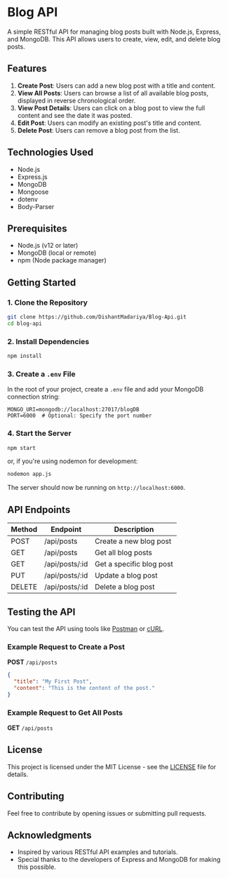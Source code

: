 # Blog API

A simple RESTful API for managing blog posts built with Node.js, Express, and MongoDB. This API allows users to create, view, edit, and delete blog posts.

## Features

1. **Create Post**: Users can add a new blog post with a title and content.
2. **View All Posts**: Users can browse a list of all available blog posts, displayed in reverse chronological order.
3. **View Post Details**: Users can click on a blog post to view the full content and see the date it was posted.
4. **Edit Post**: Users can modify an existing post's title and content.
5. **Delete Post**: Users can remove a blog post from the list.

## Technologies Used

- Node.js
- Express.js
- MongoDB
- Mongoose
- dotenv
- Body-Parser

## Prerequisites

- Node.js (v12 or later)
- MongoDB (local or remote)
- npm (Node package manager)

## Getting Started

### 1. Clone the Repository

```bash
git clone https://github.com/DishantMadariya/Blog-Api.git
cd blog-api
```

### 2. Install Dependencies

```bash
npm install
```

### 3. Create a `.env` File

In the root of your project, create a `.env` file and add your MongoDB connection string:

```
MONGO_URI=mongodb://localhost:27017/blogDB
PORT=6000  # Optional: Specify the port number
```

### 4. Start the Server

```bash
npm start
```
or, if you're using nodemon for development:
```bash
nodemon app.js
```

The server should now be running on `http://localhost:6000`.

## API Endpoints

| Method | Endpoint           | Description                    |
|--------|--------------------|--------------------------------|
| POST   | /api/posts         | Create a new blog post        |
| GET    | /api/posts         | Get all blog posts            |
| GET    | /api/posts/:id     | Get a specific blog post      |
| PUT    | /api/posts/:id     | Update a blog post            |
| DELETE | /api/posts/:id     | Delete a blog post            |

## Testing the API

You can test the API using tools like [Postman](https://www.postman.com/) or [cURL](https://curl.se/).

### Example Request to Create a Post

**POST** `/api/posts`

```json
{
  "title": "My First Post",
  "content": "This is the content of the post."
}
```

### Example Request to Get All Posts

**GET** `/api/posts`

## License

This project is licensed under the MIT License - see the [LICENSE](LICENSE) file for details.

## Contributing

Feel free to contribute by opening issues or submitting pull requests.

## Acknowledgments

- Inspired by various RESTful API examples and tutorials.
- Special thanks to the developers of Express and MongoDB for making this possible.